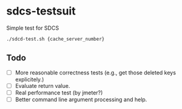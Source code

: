 # sdcs-testsuit
Simple test for SDCS

```sh
./sdcd-test.sh {cache_server_number}
```

## Todo
- [ ] More reasonable correctness tests (e.g., get those deleted keys explicitely.)
- [ ] Evaluate return value.
- [ ] Real performance test (by jmeter?)
- [ ] Better command line argument processing and help.

